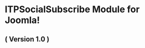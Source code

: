 ITPSocialSubscribe Module for Joomla! 
==========================
( Version 1.0 )
--------------------------


